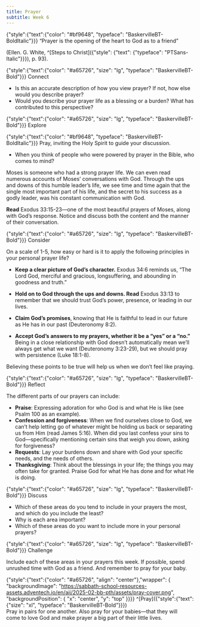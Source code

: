 ```yaml
---
title: Prayer
subtitle: Week 6
---
```


{"style":{"text":{"color": "#bf9648", "typeface": "BaskervilleBT-BoldItalic"}}}
“Prayer is the opening of the heart to God as to a friend”

(Ellen. G. White, ^[Steps to Christ]({"style": {"text": {"typeface": "PTSans-Italic"}}}), p. 93).

{"style":{"text":{"color": "#a65726", "size": "lg", "typeface": "BaskervilleBT-Bold"}}}
Connect

+ Is this an accurate description of how you view prayer? If not, how else would you describe prayer?
+ Would you describe your prayer life as a blessing or a burden? What has contributed to this perspective?

{"style":{"text":{"color": "#a65726", "size": "lg", "typeface": "BaskervilleBT-Bold"}}}
Explore

{"style":{"text":{"color": "#bf9648", "typeface": "BaskervilleBT-BoldItalic"}}}
Pray, inviting the Holy Spirit to guide your discussion.

+ When you think of people who were powered by prayer in the Bible, who comes to mind?

Moses is someone who had a strong prayer life. We can even read numerous accounts of Moses’ conversations with God. Through the ups and downs of this humble leader’s life, we see time and time again that the single most important part of his life, and the secret to his success as a godly leader, was his constant communication with God.

**Read** Exodus 33:15-23—one of the most beautiful prayers of Moses, along with God’s response. Notice and discuss both the content and the manner of their conversation.

{"style":{"text":{"color": "#a65726", "size": "lg", "typeface": "BaskervilleBT-Bold"}}}
Consider

On a scale of 1-5, how easy or hard is it to apply the following principles in your personal prayer life?

+ **Keep a clear picture of God’s character.** Exodus 34:6 reminds us, “The Lord God, merciful and gracious, longsuffering, and abounding in goodness and truth.” 
+ **Hold on to God through the ups and downs. Read** Exodus 33:13 to remember that we should trust God’s power, presence, or leading in our lives.
+ **Claim God’s promises**, knowing that He is faithful to lead in our future as He has in our past (Deuteronomy 8:2).

+ **Accept God’s answers to my prayers, whether it be a “yes” or a “no.”** Being in a close relationship with God doesn’t automatically mean we’ll always get what we want (Deuteronomy 3:23-29), but we should pray with persistence (Luke 18:1-8).

Believing these points to be true will help us when we don’t feel like praying.

{"style":{"text":{"color": "#a65726", "size": "lg", "typeface": "BaskervilleBT-Bold"}}}
Reflect

The different parts of our prayers can include:

+ **Praise**: Expressing adoration for who God is and what He is like (see Psalm 100 as an example).
+ **Confession and forgiveness**: When we find ourselves close to God, we can’t help letting go of whatever might be holding us back or separating us from Him (read James 5:16). When did you last confess your sins to God—specifically mentioning certain sins that weigh you down, asking for forgiveness?
+ **Requests**: Lay your burdens down and share with God your specific needs, and the needs of others.
+ **Thanksgiving**: Think about the blessings in your life; the things you may often take for granted. Praise God for what He has done and for what He is doing.

{"style":{"text":{"color": "#a65726", "size": "lg", "typeface": "BaskervilleBT-Bold"}}}
Discuss

+ Which of these areas do you tend to include in your prayers the most, and which do you include the least?
+ Why is each area important?
+ Which of these areas do you want to include more in your personal prayers?

{"style":{"text":{"color": "#a65726", "size": "lg", "typeface": "BaskervilleBT-Bold"}}}
Challenge

Include each of these areas in your prayers this week. If possible, spend unrushed time with God as a friend. And remember to pray for your baby.

{"style":{"text":{"color": "#a65726", "align": "center"},"wrapper": { "backgroundImage": "https://sabbath-school-resources-assets.adventech.io/en/aij/2025-02-bb-pth/assets/pray-cover.png", "backgroundPosition": { "x": "center", "y": "top" }}}}
^[Pray]({"style":{"text":{"size": "xl", "typeface": "BaskervilleBT-Bold"}}})\
Pray in pairs for one another. Also pray for your babies—that they will\
come to love God and make prayer a big part of their little lives.